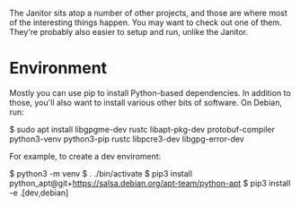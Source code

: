 The Janitor sits atop a number of other projects, and those are where
most of the interesting things happen. You may want to check out one of them.
They're probably also easier to setup and run, unlike the Janitor.


Environment
===========

Mostly you can use pip to install Python-based dependencies. In addition to
those, you'll also want to install various other bits of software. On Debian,
run:

 $ sudo apt install libgpgme-dev rustc libapt-pkg-dev protobuf-compiler \
     python3-venv python3-pip rustc libpcre3-dev libgpg-error-dev

For example, to create a dev enviroment:

 $ python3 -m venv
 $ . ./bin/activate
 $ pip3 install python_apt@git+https://salsa.debian.org/apt-team/python-apt
 $ pip3 install -e .[dev,debian]

